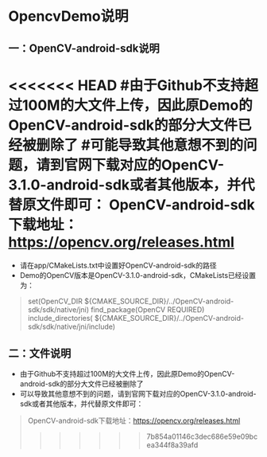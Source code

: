 # OpencvDemo说明
## 一：OpenCV-android-sdk说明

<<<<<<< HEAD
#由于Github不支持超过100M的大文件上传，因此原Demo的OpenCV-android-sdk的部分大文件已经被删除了
#可能导致其他意想不到的问题，请到官网下载对应的OpenCV-3.1.0-android-sdk或者其他版本，并代替原文件即可：
OpenCV-android-sdk下载地址：
https://opencv.org/releases.html
=======
- 请在app/CMakeLists.txt中设置好OpenCV-android-sdk的路径
- Demo的OpenCV版本是OpenCV-3.1.0-android-sdk，CMakeLists已经设置为：
> set(OpenCV_DIR ${CMAKE_SOURCE_DIR}/../OpenCV-android-sdk/sdk/native/jni) 
> find_package(OpenCV REQUIRED)   
> include_directories( ${CMAKE_SOURCE_DIR}/../OpenCV-android-sdk/sdk/native/jni/include) 

## 二：文件说明
- 由于Github不支持超过100M的大文件上传，因此原Demo的OpenCV-android-sdk的部分大文件已经被删除了
- 可以导致其他意想不到的问题，请到官网下载对应的OpenCV-3.1.0-android-sdk或者其他版本，并代替原文件即可：
> OpenCV-android-sdk下载地址：https://opencv.org/releases.html
>>>>>>> 7b854a01146c3dec686e59e09bcea344f8a39afd
